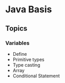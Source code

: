 # Java Basis

## Topics

### Variables

- Define
- Primitive types
- Type casting
- Array
- Conditional Statement

